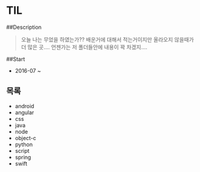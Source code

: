 # TIL

##Description
> 오늘 나는 무었을 하였는가?? 배운거에 대해서 적는거이지만 올라오지 않을때가 더 많은 곳.... 언젠가는 저 폴더들안에 내용이 꽉 차겠지....

##Start
* 2016-07 ~


## 목록

* android
* angular
* css
* java
* node
* object-c
* python
* script
* spring
* swift
